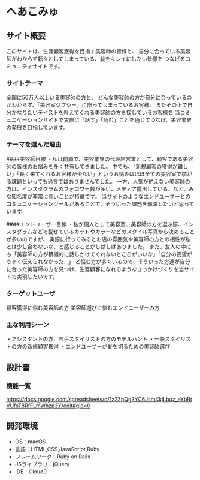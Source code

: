 # へあこみゅ

## サイト概要
このサイトは、生涯顧客獲得を目指す美容師の皆様と、
自分に合っている美容師がわからず転々としてしまっている、髪をキレイにしたい皆様を
つなげるコミュニティサイトです。

### サイトテーマ
全国に50万人以上いる美容師の方と、
どんな美容師の方が自分に合っているのかわからず、「美容室ジプシー」に陥ってしまっているお客様、
またその上で自分がなりたいテイストを叶えてくれる美容師の方を探しているお客様を
当コミュニケーションサイトで実際に「話す」「読む」ことを通じてつなげ、美容業界の発展を目指しています。

### テーマを選んだ理由

####美容師目線
・私は前職で、美容業界の代理店営業として、顧客である美容師の皆様のお悩みを多く共有してきました。
中でも、「新規顧客の獲得が難しい」「長く来てくれるお客様が少ない」というお悩みはほぼ全ての美容室で挙がる課題といっても過言ではありませんでした。
一方、人気が絶えない美容師の方は、インスタグラムのフォロワー数が多い、メディア露出している、など、みな知名度が非常に高いことが特徴です。
当サイトのようなエンドユーザーとのコミュニケーションツールがあることで、そういった課題を解決したいと思っています。

####エンドユーザー目線
・私が個人として美容室、美容師の方を選ぶ際、インスタグラムなどで載せているカットやカラーなどのスタイル写真から決めることが多いのですが、
実際に行ってみるとお店の雰囲気や美容師の方との相性が私とは少し合わないな、と感じることがしばしばありました。
また、友人の中にも「美容師の方が積極的に話しかけてくれないところがいいな」「自分の要望がうまく伝えられなかった...」
と悩む方が多くいるので、そういった方達が自分に合った美容師の方を見つけ、生涯顧客になれるようなきっかけづくりを当サイトで実現したいです。

### ターゲットユーザ
顧客獲得に悩む美容師の方
美容師選びに悩むエンドユーザーの方

### 主な利用シーン
・アシスタントの方、若手スタイリストの方のモデルハント
・一般スタイリストの方の新規顧客獲得
・エンドユーザーが髪を切るための美容師選び

## 設計書

### 機能一覧
https://docs.google.com/spreadsheets/d/1z2ZpQg3YC6JsmXkjLbuz_eYbRtVUfsT8RfFLmWhzp3Y/edit#gid=0

## 開発環境
- OS：macOS
- 言語：HTML,CSS,JavaScript,Ruby
- フレームワーク：Ruby on Rails
- JSライブラリ：jQuery
- IDE：Cloud9

<!--## 使用素材-->
<!--- 外部サービスの画像素材・音声素材を使用した場合は、必ずサービス名とURLを明記してください。-->
<!--- 使用しない場合は、使用素材の項目をREADMEから削除してください。-->